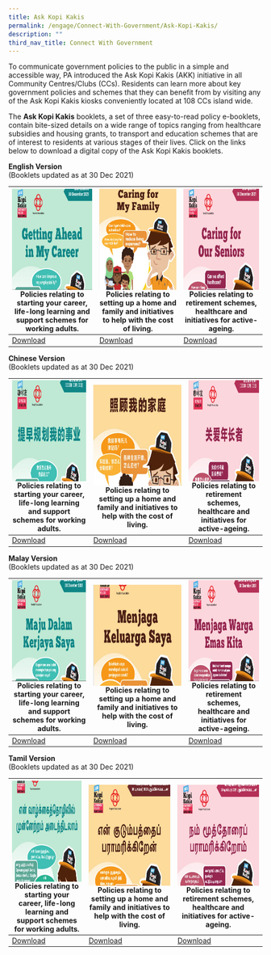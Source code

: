```yaml
---
title: Ask Kopi Kakis
permalink: /engage/Connect-With-Government/Ask-Kopi-Kakis/
description: ""
third_nav_title: Connect With Government
---
```

To communicate government policies to the public in a simple and accessible way, PA introduced the Ask Kopi Kakis (AKK) initiative in all Community Centres/Clubs (CCs). Residents can learn more about key government policies and schemes that they can benefit from by visiting any of the Ask Kopi Kakis kiosks conveniently located at 108 CCs island wide.

The **Ask Kopi Kakis** booklets, a set of three easy-to-read policy e-booklets, contain bite-sized details on a wide range of topics ranging from healthcare subsidies and housing grants, to transport and education schemes that are of interest to residents at various stages of their lives.  Click on the links below to download a digital copy of the Ask Kopi Kakis booklets. <br>

**English Version**<br>
(Booklets updated as at 30 Dec 2021)



|<img style="height:200px;width:250px"  align="left" src="/images/Engage/Getting%20ahead%20in%20my%20career.png"><br><br><br><br><br><br><br><br><br>Policies relating to starting your career, life-long learning and support schemes for working adults.  | <img style="height:200px;width:250px"  align="center" src="/images/Engage/Caring%20My%20Family.png"><br>Policies relating to setting up a home and family and initiatives to help with the cost of living. | <img style="height:200px;width:250px"  align="right" src="/images/Engage/Caring%20for%20Seniors.png"><br><br><br><br><br><br><br><br><br>Policies relating to retirement schemes, healthcare and initiatives for active-ageing. |
| -------- | -------- | -------- |
| [Download](/files/Engage/pa-career-a4-eng-30pp-30122021-(final).pdf)     | [Download](/files/Engage/pa-family-a4-39pp-eng-30122021-(final).pdf)     |  [Download](/files/Engage/pa-senior-a4-36pp-eng-30122021-(final).pdf)    |



**Chinese Version**<br>
(Booklets updated as at 30 Dec 2021)


|<img style="height:200px;width:250px"  align="left" src="/images/Engage/Pa-career-chinese.png"><br><br><br><br><br><br><br><br><br> Policies relating to starting your career, life-long learning and support schemes for working adults. | <img style="height:200px;width:250px"  align="center" src="/images/Engage/pa-family-chinese.png">Policies relating to setting up a home and family and initiatives to help with the cost of living. | <img style="height:200px;width:250px"  align="right" src="/images/Engage/pa-senior-chinese.png"><br><br><br><br><br><br><br><br><br>Policies relating to retirement schemes, healthcare and initiatives for active-ageing.|
| -------- | -------- | -------- |
| [Download](/files/Engage/pa-career-chinese-final.pdf)    | [Download](/files/Engage/pa-family-chinese-final.pdf) | [Download](/files/Engage/pa-senior-chinese-final.pdf) |





**Malay Version**<br>
(Booklets updated as at 30 Dec 2021)



|<img style="height:200px;width:250px"  align="left" src="/images/Engage/pa-career-malay.png"><br><br><br><br><br><br><br><br><br>Policies relating to starting your career, life-long learning and support schemes for working adults. | <img style="height:200px;width:250px"  align="center" src="/images/Engage/pa-family-malay.png">Policies relating to setting up a home and family and initiatives to help with the cost of living. | <img style="height:200px;width:250px"  align="right" src="/images/Engage/pa-senior-malay.png"><br><br><br><br><br><br><br><br><br>Policies relating to retirement schemes, healthcare and initiatives for active-ageing. |
| -------- | -------- | -------- |
| [Download](/files/Engage/pa-career-malay-(final).pdf) | [Download](/files/Engage/pa-career-malay-(final).pdf)| [Download](/files/Engage/pa-senior-malay-(final).pdf) |





**Tamil Version**<br>
(Booklets updated as at 30 Dec 2021)



| <img style="height:200px;width:250px"  align="left" src="/images/Engage/pa-career-tamil.png"><br><br><br><br><br><br><br><br> Policies relating to starting your career, life-long learning and support schemes for working adults. | <img style="height:200px;width:250px"  align="center" src="/images/Engage/pa-family-tamil.png">Policies relating to setting up a home and family and initiatives to help with the cost of living.|<img style="height:200px;width:250px"  align="right" src="/images/Engage/pa-senior-tamil.png"> Policies relating to retirement schemes, healthcare and initiatives for active-ageing. |
| -------- | -------- | -------- |
| [Download](/files/Engage/pa-career-tamil-final.pdf) | [Download](/files/Engage/pa-family-tamil-final.pdf)| [Download](/files/Engage/pa-senior-tamil-final.pdf)|